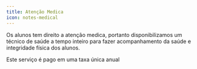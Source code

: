 ```yaml
---
title: Atenção Medica
icon: notes-medical
---
```

Os alunos tem direito a atenção medica, portanto disponibilizamos um técnico de saúde a tempo inteiro para fazer acompanhamento da saúde e integridade física dos alunos.

Este serviço é pago em uma taxa única anual
